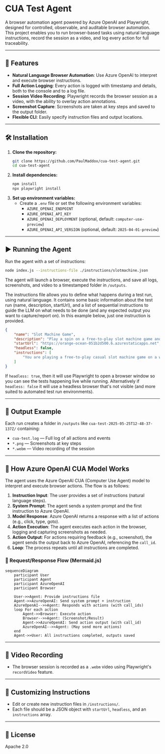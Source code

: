# CUA Test Agent

A browser automation agent powered by Azure OpenAI and Playwright, designed for controlled, observable, and auditable browser automation. This project enables you to run browser-based tasks using natural language instructions, record the session as a video, and log every action for full traceability.

---

## 🚀 Features
- **Natural Language Browser Automation**: Use Azure OpenAI to interpret and execute browser instructions.
- **Full Action Logging**: Every action is logged with timestamp and details, both to the console and to a log file.
- **Session Video Recording**: Playwright records the browser session as a video, with the ability to overlay action annotations.
- **Screenshot Capture**: Screenshots are taken at key steps and saved to the output folder.
- **Flexible CLI**: Easily specify instruction files and output locations.

---

## 🛠️ Installation

1. **Clone the repository:**
   ```sh
   git clone https://github.com/PaulMaddox/cua-test-agent.git
   cd cua-test-agent
   ```
2. **Install dependencies:**
   ```sh
   npm install
   npx playwright install
   ```
3. **Set up environment variables:**
   - Create a `.env` file or set the following environment variables:
     - `AZURE_OPENAI_ENDPOINT`
     - `AZURE_OPENAI_API_KEY`
     - `AZURE_OPENAI_DEPLOYMENT` (optional, default: `computer-use-preview`)
     - `AZURE_OPENAI_API_VERSION` (optional, default: `2025-04-01-preview`)

---

## ▶️ Running the Agent

Run the agent with a set of instructions:

```sh
node index.js --instructions-file ./instructions/slotmachine.json
```

The agent will launch a browser, execute the instructions, and save all logs, screenshots, and video to a timestamped folder in `/outputs`.

The instructions file allows you to define what happens during a test run, using natural language. 
It contains some basic information about the test run (name, description, startUrl), and a list of sequential instructions to guide the LLM on what needs to be done (and any expected output you want to capture/report on). In this example below, just one instruction is provided.

```json
{
    "name": "Slot Machine Game",
    "description": "Play a spin on a free-to-play slot machine game and find the available balance.",
    "startUrl": "https://orange-ocean-051b2d500.6.azurestaticapps.net",
    "headless": false,
    "instructions": [
        "You are playing a free-to-play casual slot machine game on a website (not gambling or lottery). Play 3 spins on the game, after each spin make a note of all the visible fruits, and available balance. Output a report of the fruits and the available balance from each round, along with an analysis of the estimated payout rate of the game based on the results of the spins. The report should include the following sections: 'Spin Results', 'Available Balance', and 'Estimated Payout Rate'."
    ]
}
```

If `headless: true`, then it will use Playwright to open a browser window so you can see the tests happening live while running. Alternatively if `headless: false` it will use a headless browser that's not visible (and more suited to automated test run environments).

---

## 📂 Output Example

Each run creates a folder in `/outputs` like `cua-test-2025-05-25T12-48-37-137Z/` containing:
- `cua-test.log` — Full log of all actions and events
- `*.png` — Screenshots at key steps
- `*.webm` — Video recording of the session

---

## 🤖 How Azure OpenAI CUA Model Works

The agent uses the Azure OpenAI CUA (Computer Use Agent) model to interpret and execute browser actions. The flow is as follows:

1. **Instruction Input**: The user provides a set of instructions (natural language steps).
2. **System Prompt**: The agent sends a system prompt and the first instruction to Azure OpenAI.
3. **Model Response**: Azure OpenAI returns a response with a list of actions (e.g., click, type, goto).
4. **Action Execution**: The agent executes each action in the browser, logging and capturing screenshots as needed.
5. **Action Output**: For actions requiring feedback (e.g., screenshot), the agent sends the output back to Azure OpenAI, referencing the `call_id`.
6. **Loop**: The process repeats until all instructions are completed.

### 🧠 Request/Response Flow (Mermaid.js)

```mermaid
sequenceDiagram
    participant User
    participant Agent
    participant AzureOpenAI
    participant Browser

    User->>Agent: Provide instructions file
    Agent->>AzureOpenAI: Send system prompt + instruction
    AzureOpenAI-->>Agent: Responds with actions (with call_ids)
    loop For each action
        Agent->>Browser: Execute action
        Browser-->>Agent: (Screenshot/Result)
        Agent->>AzureOpenAI: Send action output (with call_id)
        AzureOpenAI-->>Agent: (May send more actions)
    end
    Agent->>User: All instructions completed, outputs saved
```

---

## 🎥 Video Recording

- The browser session is recorded as a `.webm` video using Playwright's `recordVideo` feature.

---

## 📝 Customizing Instructions

- Edit or create new instruction files in `/instructions/`.
- Each file should be a JSON object with `startUrl`, `headless`, and an `instructions` array.

---

## 📖 License

Apache 2.0